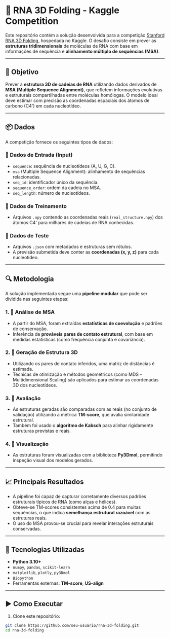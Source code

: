 # 🧬 RNA 3D Folding - Kaggle Competition

Este repositório contém a solução desenvolvida para a competição [Stanford RNA 3D Folding](https://www.kaggle.com/competitions/stanford-rna-3d-folding), hospedada no Kaggle. O desafio consiste em prever as **estruturas tridimensionais** de moléculas de RNA com base em informações de sequência e **alinhamento múltiplo de sequências (MSA)**.

---

## 🎯 Objetivo

Prever a **estrutura 3D de cadeias de RNA** utilizando dados derivados de **MSA (Multiple Sequence Alignment)**, que refletem informações evolutivas e estruturais compartilhadas entre moléculas homólogas. O modelo ideal deve estimar com precisão as coordenadas espaciais dos átomos de carbono (C4') em cada nucleotídeo.

---

## 📦 Dados

A competição fornece os seguintes tipos de dados:

### 🧬 Dados de Entrada (Input)
- `sequence`: sequência de nucleotídeos (A, U, G, C).
- `msa` (Multiple Sequence Alignment): alinhamento de sequências relacionadas.
- `seq_id`: identificador único da sequência.
- `sequence_order`: ordem da cadeia no MSA.
- `seq_length`: número de nucleotídeos.

### 📌 Dados de Treinamento
- Arquivos `.npy` contendo as coordenadas reais (`real_structure.npy`) dos átomos C4' para milhares de cadeias de RNA conhecidas.

### 🧪 Dados de Teste
- Arquivos `.json` com metadados e estruturas sem rótulos.
- A previsão submetida deve conter as **coordenadas (x, y, z)** para cada nucleotídeo.

---

## 🔍 Metodologia

A solução implementada segue uma **pipeline modular** que pode ser dividida nas seguintes etapas:

### 1. 🧠 Análise de MSA
- A partir do MSA, foram extraídas **estatísticas de coevolução** e padrões de conservação.
- Inferência de **prováveis pares de contato estrutural**, com base em medidas estatísticas (como frequência conjunta e covariância).

### 2. 🧱 Geração de Estrutura 3D
- Utilizando os pares de contato inferidos, uma matriz de distâncias é estimada.
- Técnicas de otimização e métodos geométricos (como MDS – Multidimensional Scaling) são aplicados para estimar as coordenadas 3D dos nucleotídeos.

### 3. 🧪 Avaliação
- As estruturas geradas são comparadas com as reais (no conjunto de validação) utilizando a métrica **TM-score**, que avalia similaridade estrutural.
- Também foi usado o **algoritmo de Kabsch** para alinhar rigidamente estruturas previstas e reais.

### 4. 🧬 Visualização
- As estruturas foram visualizadas com a biblioteca **Py3Dmol**, permitindo inspeção visual dos modelos gerados.

---

## 📈 Principais Resultados

- A pipeline foi capaz de capturar corretamente diversos padrões estruturais típicos de RNA (como alças e hélices).
- Obteve-se TM-scores consistentes acima de 0.4 para muitas sequências, o que indica **semelhança estrutural razoável** com as estruturas reais.
- O uso do MSA provou-se crucial para revelar interações estruturais conservadas.

---

## 🧪 Tecnologias Utilizadas

- **Python 3.10+**
- `numpy`, `pandas`, `scikit-learn`
- `matplotlib`, `plotly`, `py3Dmol`
- `Biopython`
- Ferramentas externas: **TM-score**, **US-align**

---

## ▶️ Como Executar

1. Clone este repositório:

```bash
git clone https://github.com/seu-usuario/rna-3d-folding.git
cd rna-3d-folding
